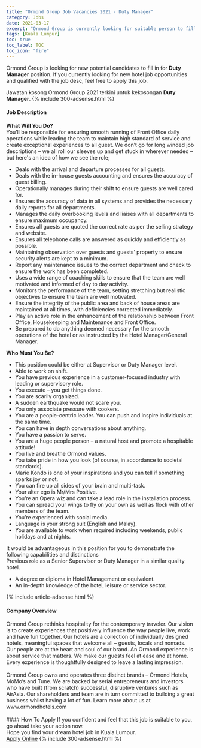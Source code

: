 ```yaml
---
title: "Ormond Group Job Vacancies 2021 - Duty Manager" 
category: Jobs 
date: 2021-03-17 
excerpt: "Ormond Group is currently looking for suitable person to fill in the Duty Manager which positioned at Kuala Lumpur" 
tags: [Kuala Lumpur] 
toc: true 
toc_label: TOC 
toc_icon: "fire" 
--- 
```


<p>Ormond Group is looking for new potential candidates to fill in for <b>Duty Manager</b> position. If you currently looking for new hotel job opportunities and qualified with the job desc, feel free to apply this job.
</p>Jawatan kosong Ormond Group 2021 terkini untuk kekosongan <b>Duty Manager</b>. 
{% include 300-adsense.html %} 
<div><div><h4>Job Description</h4></div><div><div><span><div><div><strong>What Will You Do?</strong><div>You&#8217;ll be responsible for ensuring smooth running of Front Office daily operations while leading the team to maintain high standard of service and create exceptional experiences to all guest. We don&#8217;t go for long winded job descriptions &#8211; we all roll our sleeves up and get stuck in wherever needed &#8211; but here's an idea of how we see the role;</div><ul><li>Deals with the arrival and departure processes for all guests.</li><li>Deals with the in-house guests accounting and ensures the accuracy of guest billing.</li><li>Operationally manages during their shift to ensure guests are well cared for.</li><li>Ensures the accuracy of data in all systems and provides the necessary daily reports for all departments.</li><li>Manages the daily overbooking levels and liaises with all departments to ensure maximum occupancy.</li><li>Ensures all guests are quoted the correct rate as per the selling strategy and website.</li><li>Ensures all telephone calls are answered as quickly and efficiently as possible.</li><li>Maintaining observation over guests and guests&#8217; property to ensure security alerts are kept to a minimum.</li><li>Report any maintenance issues to the correct department and check to ensure the work has been completed.</li><li>Uses a wide range of coaching skills to ensure that the team are well motivated and informed of day to day activity.</li><li>Monitors the performance of the team, setting stretching but realistic objectives to ensure the team are well motivated.</li><li>Ensure the integrity of the public area and back of house areas are maintained at all times, with deficiencies corrected immediately.</li><li>Play an active role in the enhancement of the relationship between Front Office, Housekeeping and Maintenance and Front Office.</li><li>Be prepared to do anything deemed necessary for the smooth operations of the hotel or as instructed by the Hotel Manager/General Manager.</li></ul><div><strong>Who Must You Be?</strong></div><ul><li>This position could be either at Supervisor or Duty Manager level.</li><li>Able to work on shift.</li><li>You have previous experience in a customer-focused industry with leading or supervisory role.</li><li>You execute &#8211; you get things done.</li><li>You are scarily organized.</li><li>A sudden earthquake would not scare you.</li><li>You only associate pressure with cookers.</li><li>You are a people-centric leader. You can push and inspire individuals at the same time.</li><li>You can have in depth conversations about anything.</li><li>You have a passion to serve.</li><li>You are a huge people person &#8211; a natural host and promote a hospitable attitude!</li><li>You live and breathe Ormond values.</li><li>You take pride in how you look (of course, in accordance to societal standards).</li><li>Marie Kondo is one of your inspirations and you can tell if something sparks joy or not.</li><li>You can fire up all sides of your brain and multi-task.</li><li>Your alter ego is Mr/Mrs Positive.</li><li>You&#8217;re an Opera wiz and can take a lead role in the installation process.</li><li>You can spread your wings to fly on your own as well as flock with other members of the team.</li><li>You&#8217;re experienced with social media.</li><li>Language is your strong suit (English and Malay).</li><li>You are available to work when required including weekends, public holidays and at nights.</li></ul><div>It would be advantageous in this position for you to demonstrate the following capabilities and distinctions</div>Previous role as a Senior Supervisor or Duty Manager in a similar quality hotel.<ul><li>A degree or diploma in Hotel Management or equivalent.</li><li>An in-depth knowledge of the hotel, leisure or service sector.</li></ul></div></div></span></div></div></div> 
{% include article-adsense.html %} 
<div><div><h4>Company Overview</h4></div><div><div><span><div><div>
	Ormond Group rethinks hospitality for the contemporary traveler. Our vision is to create experiences that positively influence the way people live, work and have fun together. Our hotels are a collection of individually designed hotels, meaningful spaces that welcome all &#8211; guests, locals and nomads. Our people are at the heart and soul of our brand. An Ormond experience is about service that matters. We make our guests feel at ease and at home. Every experience is thoughtfully designed to leave a lasting impression.<br>
<br>
	Ormond Group owns and operates three distinct brands &#8211; Ormond Hotels, MoMo&#8217;s and Tune. We are backed by serial entrepreneurs and investors who have built (from scratch) successful, disruptive ventures such as AirAsia. Our shareholders and team are in turn committed to building a great business whilst having a lot of fun. Learn more about us at www.ormondhotels.com<br>
	&#160;</div></div></span></div></div></div> 
#### How To Apply 
If you confident and feel that this job is suitable to you, go ahead take your action now. <br/> 
Hope you find your dream hotel job in Kuala Lumpur. <br/> 
<a href="https://www.jobstreet.com.my/en/job/duty-manager-4501012?jobId=jobstreet-my-job-4501012" class="btn btn--info" target="_blank" rel="nofollow noopenner">Apply Online</a> 
{% include 300-adsense.html %} 